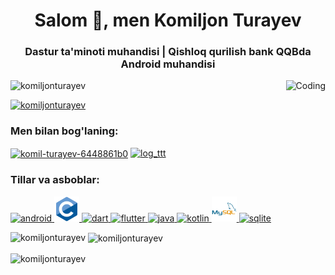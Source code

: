 <h1 align="center">Salom 👋, men Komiljon Turayev</h1>
<h3 align="center">Dastur ta'minoti muhandisi | Qishloq qurilish bank QQBda Android muhandisi</h3>
<img align="right" alt="Coding" src="https://user-images.githubusercontent.com/61906391/214832114-f0a347b5-5c5b-429d-8e98-3539be67014c.svg" data-canonical-src="https://cdn.dribbble.com/users/1162077/screenshots/3848914/programmer.gif" style="max-width: 100%; display: inline-block;" data-target="animated-image.originalImage">
<p align="left"> <img src="https://komarev.com/ghpvc/?username=komiljonturayev&label=Profile%20views&color=0e75b6&style=flat" alt=" komiljonturayev" /> </p>

<p align="left"> <a href="https://github.com/ryo-ma/github-profile-trophy"><img src="https://github -profile-trophy.vercel.app/?username=komiljonturayev" alt="komiljonturayev" /></a> </p>











<h3 align="left">Men bilan bog'laning:</h3>
<p align="left">
<a href="https://linkedin.com/in/komil-turayev-6448861b0" target="blank" ><img align="center" src="https://raw.githubusercontent.com/rahuldkjain/github-profile-readme-generator/master/src/images/icons/Social/linked-in-alt.svg" alt ="komil-turayev-6448861b0" height="30" width="40" /></a>
<a href="https://instagram.com/log_ttt" target="blank"><img align=" center" src="https://raw.githubusercontent.com/rahuldkjain/github-profile-readme-generator/master/src/images/icons/Social/instagram.svg" alt="log_ttt" balandligi="30" kengligi ="40" /></a>
</p>

<h3 align="left">Tillar va asboblar:</h3>
<p align="left"> <a href="https://developer.android.com" target="_blank" rel="noreferrer"> <img src="https://raw.githubusercontent.com/devicons /devicon/master/icons/android/android-original-wordmark.svg" alt="android" width="40" height="40"/> </a> <a href="https://www.cprogramming .com/" target="_blank" rel="noreferrer"> <img src="https://raw.githubusercontent.com/devicons/devicon/master/icons/c/c-original.svg" alt="c " width="40" height="40"/> </a> <a href="https://dart.dev" target="_blank" rel="noreferrer"> <img src="https://www.vectorlogo.zone/logos/dartlang/dartlang-icon.svg" alt="dart" width="40" height="40"/> </a> <a href="https://flutter. dev" target="_blank" rel="noreferrer"> <img src="https://www.vectorlogo.zone/logos/flutterio/flutterio-icon.svg" alt="flutter" kengligi="40" balandligi= "40"/> </a> <a href="https://www.java.com" target="_blank" rel="noreferrer"> <img src="https://raw.githubusercontent.com/ devicons/devicon/master/icons/java/java-original.svg" alt="java" width="40" height="40"/> </a> <a href="https://kotlinlang.org" maqsad="_blank" rel="noreferrer"> <img src="https://www.vectorlogo.zone/logos/kotlinlang/kotlinlang-icon.svg" alt="kotlin" width="40" height="40"/> </a> <a href="https://www.mysql.com/" target="_blank" rel="noreferrer"> <img src="https://raw.githubusercontent.com/devicons/devicon/ master/icons/mysql/mysql-original-wordmark.svg" alt="mysql" width="40" height="40"/> </a> <a href="https://www.sqlite.org/ " target="_blank" rel="noreferrer"> <img src="https://www.vectorlogo.zone/logos/sqlite/sqlite-icon.svg" alt="sqlite" width="40" height="" 40"/></a> </p>

<p><img align="left" src="https://github-readme-stats.vercel.app/api/top-langs?username=komiljonturayev&show_icons=true&locale=en&layout=compact" alt="komiljonturayev" /> </p>

<p> <img align="center" src="https://github-readme-stats.vercel.app/api?username=komiljonturayev&show_icons=true&locale=en" alt="komiljonturayev" /> </p>

<p><img align="center" src="https://github-readme-streak-stats.herokuapp.com/?user=komiljonturayev&" alt="komiljonturayev" /></p>

